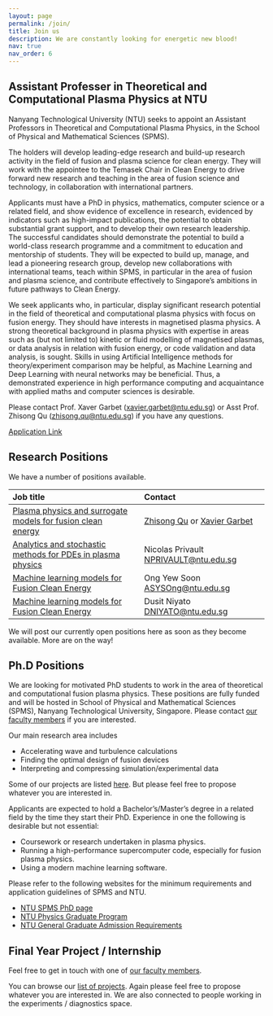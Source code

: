 ```yaml
---
layout: page
permalink: /join/
title: Join us
description: We are constantly looking for energetic new blood! 
nav: true
nav_order: 6
---
```


## Assistant Professer in Theoretical and Computational Plasma Physics at NTU

Nanyang Technological University (NTU) seeks to appoint an Assistant Professors in Theoretical and Computational Plasma Physics, in the School of Physical and Mathematical Sciences (SPMS).

The holders will develop leading-edge research and build-up research activity in the field of fusion and plasma science for clean energy. They will work with the appointee to the Temasek Chair in Clean Energy to drive forward new research and teaching in the area of fusion science and technology, in collaboration with international partners.

Applicants must have a PhD in physics, mathematics, computer science or a related field, and show evidence of excellence in research, evidenced by indicators such as high-impact publications, the potential to obtain substantial grant support, and to develop their own research leadership. The successful candidates should demonstrate the potential to build a world-class research programme and a commitment to education and mentorship of students. They will be expected to build up, manage, and lead a pioneering research group, develop new collaborations with international teams, teach within SPMS, in particular in the area of fusion and plasma science, and contribute effectively to Singapore’s ambitions in future pathways to Clean Energy.

We seek applicants who, in particular, display significant research potential in the field of theoretical and computational plasma physics with focus on fusion energy.  They should have interests in magnetised plasma physics. A strong theoretical background in plasma physics with expertise in areas such as (but not limited to) kinetic or fluid modelling of magnetised plasmas, or data analysis in relation with fusion energy, or code validation and data analysis, is sought. Skills in using Artificial Intelligence methods for theory/experiment comparison may be helpful,  as Machine Learning and Deep Learning with neural networks may be beneficial. Thus, a demonstrated experience in high performance computing and acquaintance with applied maths and computer sciences is desirable.

Please contact Prof. Xaver Garbet (xavier.garbet@ntu.edu.sg) or Asst Prof. Zhisong Qu (zhisong.qu@ntu.edu.sg) if you have any questions.

[Application Link](https://ntu.wd3.myworkdayjobs.com/en-US/Careers/job/NTU-Main-Campus-Singapore/Assistant-Professor-in-Theoretical-and-Computational-Plasma-Physics_R00007049)

## Research Positions 

We have a number of positions available.

| Job title                                 | | Contact  |
| :-----------------------------------------|-| :--------------------------- |
| [Plasma physics and surrogate models for fusion clean energy](https://ntu.wd3.myworkdayjobs.com/en-US/Careers/details/Research-Fellow--Plasma-physics-and-surrogate-models-for-Fusion-Clean-Energy-_R00014792) | |  [Zhisong Qu](/people/Zhisong) or [Xavier Garbet](/people/Xavier)   |
| [Analytics and stochastic methods for PDEs in plasma physics](https://ntu.wd3.myworkdayjobs.com/en-US/Careers/details/Research-Fellow--Analytics-and-stochastic-methods-for-PDEs-in-plasma-physics-_R00014787) | |  Nicolas Privault  NPRIVAULT@ntu.edu.sg  |
| [Machine learning models for Fusion Clean Energy](https://ntu.wd3.myworkdayjobs.com/en-US/Careers/details/Research-Fellow--Machine-learning-models-for-Fusion-Clean-Energy-_R00014788)    | | Ong Yew Soon ASYSOng@ntu.edu.sg   |
| [Machine learning models for Fusion Clean Energy](https://ntu.wd3.myworkdayjobs.com/en-US/Careers/details/Research-Fellow--Machine-learning-models-for-Fusion-Clean-Energy-_R00014789) | | Dusit Niyato  DNIYATO@ntu.edu.sg  |


<!-- Feel free to contact [our faculty members](/people/). -->

We will post our currently open positions here as soon as they become available. More are on the way!

## Ph.D Positions

We are looking for motivated PhD students to work in the area of theoretical and computational fusion plasma physics. These positions are fully funded and will be hosted in School of Physical and Mathematical Sciences (SPMS), Nanyang Technological University, Singapore. Please contact [our faculty members](/people/) if you are interested. 

Our main research area includes
- Accelerating wave and turbulence calculations
- Finding the optimal design of fusion devices
- Interpreting and compressing simulation/experimental data

Some of our projects are listed [here](/projects/). But please feel free to propose whatever you are interested in.

Applicants are expected to hold a Bachelor’s/Master’s degree in a related field by the time they start their PhD. Experience in one the following is desirable but not essential:
- Coursework or research undertaken in plasma physics.
- Running a high-performance supercomputer code, especially for fusion plasma physics.
- Using a modern machine learning software.

Please refer to the following websites for the minimum requirements and application guidelines of SPMS and NTU.
- [NTU SPMS PhD page](https://www.ntu.edu.sg/spms/about-us/physics/grad/phd)
- [NTU Physics Graduate Program](https://www.ntu.edu.sg/education/graduate-programme/doctor-of-philosophy-(phd)-in-physics)
- [NTU General Graduate Admission Requirements](https://www.ntu.edu.sg/admissions/graduate/radmissionguide)

## Final Year Project / Internship

Feel free to get in touch with one of [our faculty members](/people/).

You can browse our [list of projects](/projects/). Again please feel free to propose whatever you are interested in.
We are also connected to people working in the experiments / diagnostics space.